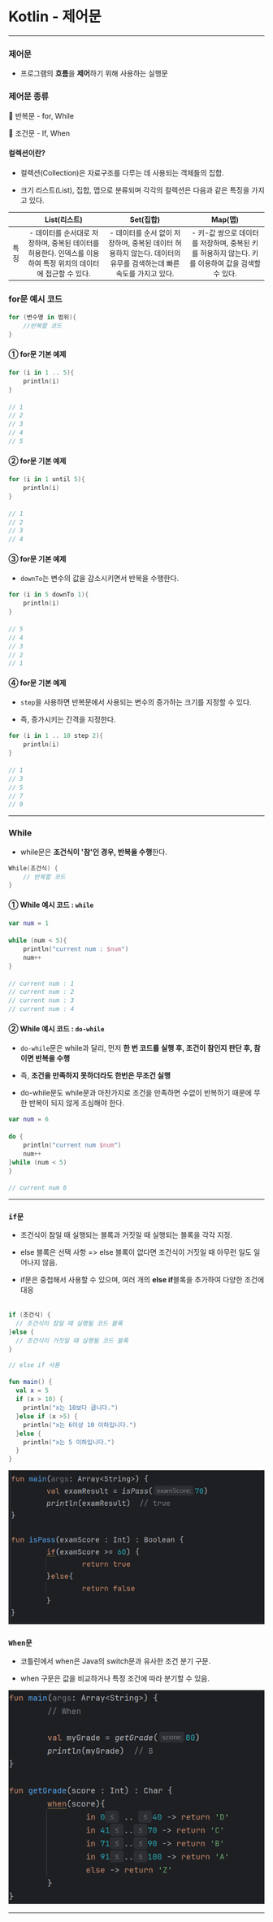 # Kotlin - 제어문

---

### 제어문

- 프로그램의 **흐름**을 **제어**하기 위해 사용하는 실행문

### 제어문 종류

🔅 반복문 - for, While

🔅 조건문 - If, When

#### 컬렉션이란?

- 컬렉션(Collection)은 자료구조를 다루는 데 사용되는 객체들의 집합.

- 크기 리스트(List), 집합, 맵으로 분류되며 각각의 컬렉션은 다음과 같은 특징을 가지고 있다.

|    |List(리스트)|Set(집합)|Map(맵)|
|:--:|:---------:|:-------:|:----:|
|특징|- 데이터를 순서대로 저장하며, 중복된 데이터를 허용한다. 인덱스를 이용하여 특정 위치의 데이터에 접근할 수 있다.| - 데이터를 순서 없이 저장하며, 중복된 데이터 허용하지 않는다. 데이터의 유무를 검색하는데 빠른 속도를 가지고 있다.|- 키-값 쌍으로 데이터를 저장하며, 중복된 키를 허용하지 않는다. 키를 이용하여 값을 검색할 수 있다.|

### for문 예시 코드

```Kotlin
for (변수명 in 범위){
    //반복할 코드
}
```

#### ① for문 기본 예제

```Kotlin
for (i in 1 .. 5){
    println(i)
}

// 1
// 2
// 3
// 4
// 5
```

#### ② for문 기본 예제

```Kotlin
for (i in 1 until 5){
    println(i)
}

// 1
// 2
// 3
// 4
```

#### ③ for문 기본 예제

- `downTo`는 변수의 값을 감소시키면서 반복을 수행한다.

```Kotlin
for (i in 5 downTo 1){
    println(i)
}

// 5
// 4
// 3
// 2
// 1
```

#### ④ for문 기본 예제

- `step`을 사용하면 반복문에서 사용되는 변수의 증가하는 크기를 지정할 수 있다.

- 즉, 증가시키는 간격을 지정한다.

```Kotlin
for (i in 1 .. 10 step 2){
    println(i)
}

// 1
// 3
// 5
// 7
// 9
```

---

### While

- while문은 **조건식이 '참'인 경우, 반복을 수행**한다.

```Kotlin
While(조건식) {
    // 반복할 코드
}
```

#### ① While 예시 코드 : `while`

```Kotlin
var num = 1

while (num < 5){
    println("current num : $num")
    num++
}

// current num : 1
// current num : 2
// current num : 3
// current num : 4
```
#### ② While 예시 코드 : `do-while`

- `do-while`문은 while과 달리, 먼저 **한 번 코드를 실행 후, 조건이 참인지 판단 후, 참이면 반복을 수행**

- 즉, **조건을 만족하지 못하더라도 한번은 무조건 실행**

- do-while문도 while문과 마찬가지로 조건을 만족하면 수없이 반복하기 때문에 무한 반복이 되지 않게 조심해야 한다.


```Kotlin
var num = 6

do {
    println("current num $num")
    num++
}while (num < 5)
}

// current num 6
```

---

### `if문`

- 조건식이 참일 때 실행되는 블록과 거짓일 때 실행되는 블록을 각각 지정.

- else 블록은 선택 사항 => else 블록이 없다면 조건식이 거짓일 때 아무런 일도 일어나지 않음.

- if문은 중첩해서 사용할 수 있으며, 여러 개의 **else if**블록을 추가하여 다양한 조건에 대응

```Kotlin

if (조건식) {
  // 조건식이 참일 때 실행될 코드 블록
}else {
  // 조건식이 거짓일 때 실행될 코드 블록
}

```

```Kotlin
// else if 사용

fun main() {
  val x = 5
  if (x > 10) {
    println("x는 10보다 큽니다.")
  }else if (x >5) {
    println("x는 6이상 10 이하입니다.")
  }else {
    println("x는 5 이하입니다.")
  }
}

```

![alt text](images/image_04.png)


### `When문`

- 코틀린에서 when은 Java의 switch문과 유사한 조건 분기 구문.

- when 구문은 값을 비교하거나 특정 조건에 따라 분기할 수 있음. 

![alt text](images/image_05.png)

---